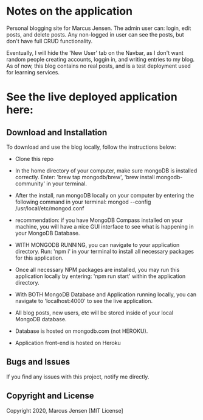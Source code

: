 # Notes on the application

Personal blogging site for Marcus Jensen. The admin user can: login, edit posts, and delete posts. Any non-logged in user can see the posts, but don't have full CRUD functionality.

Eventually, I will hide the 'New User' tab on the Navbar, as I don't want random people creating accounts, loggin in, and writing entries to my blog. As of now, this blog contains no real posts, and is a test deployment used for learning services.

# See the live deployed application here:




## Download and Installation

To download and use the blog locally, follow the instructions below:
* Clone this repo
* In the home directory of your computer, make sure mongoDB is installed correctly. Enter: 'brew tap mongodb/brew', 'brew install mongodb-community' in your terminal.
* After the install, run mongoDB locally on your computer by entering the following command in your terminal: mongod --config /usr/local/etc/mongod.conf
* recommendation: if you have MongoDB Compass installed on your machine, you will have a nice GUI interface to see what is happening in your MongoDB Database.
* WITH MONGODB RUNNING, you can navigate to your application directory. Run: 'npm i' in your terminal to install all necessary packages for this application.
* Once all necessary NPM packages are installed, you may run this application locally by entering: 'npm run start' within the application directory.
* With BOTH MongoDB Database and Application running locally, you can navigate to 'localhost:4000' to see the live application.
* All blog posts, new users, etc will be stored inside of your local MongoDB database.

* Database is hosted on mongodb.com (not HEROKU).
* Application front-end is hosted on Heroku


## Bugs and Issues

If you find any issues with this project, notify me directly.



## Copyright and License

Copyright 2020, Marcus Jensen [MIT License]
